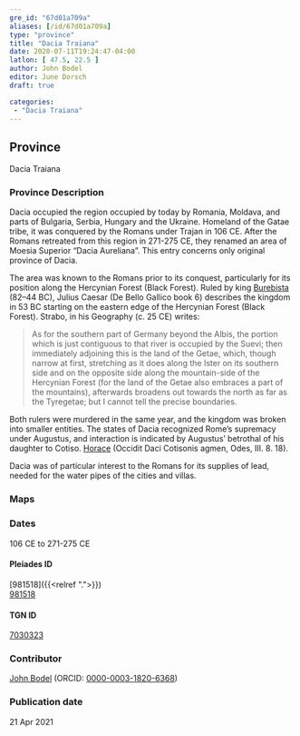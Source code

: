 ```yaml
---
gre_id: "67d01a709a"
aliases: [/id/67d01a709a]
type: "province"
title: "Dacia Traiana"
date: 2020-07-11T19:24:47-04:00
latlon: [ 47.5, 22.5 ]
author: John Bodel
editor: June Dorsch
draft: true

categories:
 - "Dacia Traiana"
---
```


## Province

Dacia Traiana

### Province Description

Dacia occupied the region occupied by today by Romania, Moldava, and parts of Bulgaria, Serbia, Hungary and the Ukraine. Homeland of the Gatae tribe, it was conquered by the Romans under Trajan in 106 CE. After the Romans retreated from this region in 271-275 CE, they renamed an area of Moesia Superior “Dacia Aureliana”. This entry concerns only original province of Dacia.

The area was known to the Romans prior to its conquest, particularly for its position along the Hercynian Forest (Black Forest).
Ruled by king [Burebista](https://en.wikipedia.org/wiki/Burebista) (82–44 BC), Julius Caesar (De Bello Gallico book 6) describes the kingdom in 53 BC starting on the eastern edge of the Hercynian Forest (Black Forest). Strabo, in his Geography (c. 25 CE) writes:

> As for the southern part of Germany beyond the Albis, the portion which is just contiguous to that river is occupied by the Suevi; then immediately adjoining this is the land of the Getae, which, though narrow at first, stretching as it does along the Ister on its southern side and on the opposite side along the mountain-side of the Hercynian Forest (for the land of the Getae also embraces a part of the mountains), afterwards broadens out towards the north as far as the Tyregetae; but I cannot tell the precise boundaries.

Both rulers were murdered in the same year, and the kingdom was broken into smaller entities. The states of Dacia recognized Rome’s supremacy under Augustus, and interaction is indicated by Augustus’ betrothal of his daughter to Cotiso. [Horace](https://en.wikipedia.org/wiki/Horace) (Occidit Daci Cotisonis agmen, Odes, III. 8. 18).

Dacia was of particular interest to the Romans for its supplies of lead, needed for the water pipes of the cities and villas.

### Maps

<!--
{{< image src="FILENAME" alt="ALT_TEXT" title="CAPTION" >}}
-->

### Dates

106 CE to 271-275 CE

<!--#### Periodo ID-->

<!-- [PERIODO_ID](https://pleiades.stoa.org/places/PLEIADES_ID) -->

#### Pleiades ID

[981518]({{<relref ".">}}) \
[981518](https://pleiades.stoa.org/places/981518)

#### TGN ID

[7030323](http://vocab.getty.edu/page/tgn/7030323)

### Contributor

[John Bodel](https://www.brown.edu/academics/history/people/john-bodel) (ORCID: [0000-0003-1820-6368](https://orcid.org/0000-0003-1820-6368))

### Publication date


21 Apr 2021

<!--### Related articles-->

<!-- Links to other related articles. Leave blank for now -->